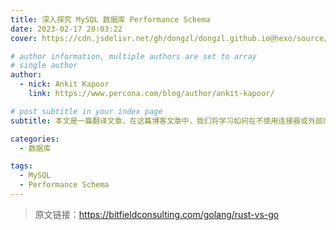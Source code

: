 ```yaml
---
title: 深入探究 MySQL 数据库 Performance Schema
date: 2023-02-17 20:03:22
cover: https://cdn.jsdelivr.net/gh/dongzl/dongzl.github.io@hexo/source/images/cover/Rust-vs-Go.png

# author information, multiple authors are set to array
# single author
author:
  - nick: Ankit Kapoor
    link: https://www.percona.com/blog/author/ankit-kapoor/

# post subtitle in your index page
subtitle: 本文是一篇翻译文章，在这篇博客文章中，我们将学习如何在不使用连接器或外部库的情况下从头开始编写我们自己的原生 MySQL 客户端。

categories: 
  - 数据库

tags: 
  - MySQL
  - Performance Schema
---
```


> 原文链接：https://bitfieldconsulting.com/golang/rust-vs-go

